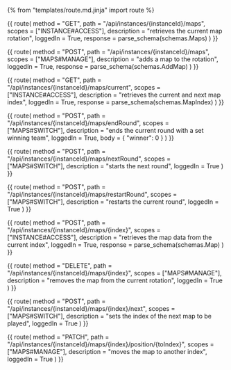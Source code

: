 {% from "templates/route.md.jinja" import route %}

{{ route(
  method = "GET",
  path = "/api/instances/{instanceId}/maps",
  scopes = ["INSTANCE#ACCESS"],
  description = "retrieves the current map rotation",
  loggedIn = True,
  response = parse_schema(schemas.Maps)
) }}

{{ route(
  method = "POST",
  path = "/api/instances/{instanceId}/maps",
  scopes = ["MAPS#MANAGE"],
  description = "adds a map to the rotation",
  loggedIn = True,
  response = parse_schema(schemas.AddMap)
) }}

{{ route(
  method = "GET",
  path = "/api/instances/{instanceId}/maps/current",
  scopes = ["INSTANCE#ACCESS"],
  description = "retrieves the current and next map index",
  loggedIn = True,
  response = parse_schema(schemas.MapIndex)
) }}

{{ route(
  method = "POST",
  path = "/api/instances/{instanceId}/maps/endRound",
  scopes = ["MAPS#SWITCH"],
  description = "ends the current round with a set winning team",
  loggedIn = True,
  body = {
    "winner": 0
  }
) }}

{{ route(
  method = "POST",
  path = "/api/instances/{instanceId}/maps/nextRound",
  scopes = ["MAPS#SWITCH"],
  description = "starts the next round",
  loggedIn = True
) }}

{{ route(
  method = "POST",
  path = "/api/instances/{instanceId}/maps/restartRound",
  scopes = ["MAPS#SWITCH"],
  description = "restarts the current round",
  loggedIn = True
) }}

{{ route(
  method = "POST",
  path = "/api/instances/{instanceId}/maps/{index}",
  scopes = ["INSTANCE#ACCESS"],
  description = "retrieves the map data from the current index",
  loggedIn = True,
  response = parse_schema(schemas.Map)
) }}

{{ route(
  method = "DELETE",
  path = "/api/instances/{instanceId}/maps/{index}",
  scopes = ["MAPS#MANAGE"],
  description = "removes the map from the current rotation",
  loggedIn = True
) }}

{{ route(
  method = "POST",
  path = "/api/instances/{instanceId}/maps/{index}/next",
  scopes = ["MAPS#SWITCH"],
  description = "sets the index of the next map to be played",
  loggedIn = True
) }}

{{ route(
  method = "PATCH",
  path = "/api/instances/{instanceId}/maps/{index}/position/{toIndex}",
  scopes = ["MAPS#MANAGE"],
  description = "moves the map to another index",
  loggedIn = True
) }}